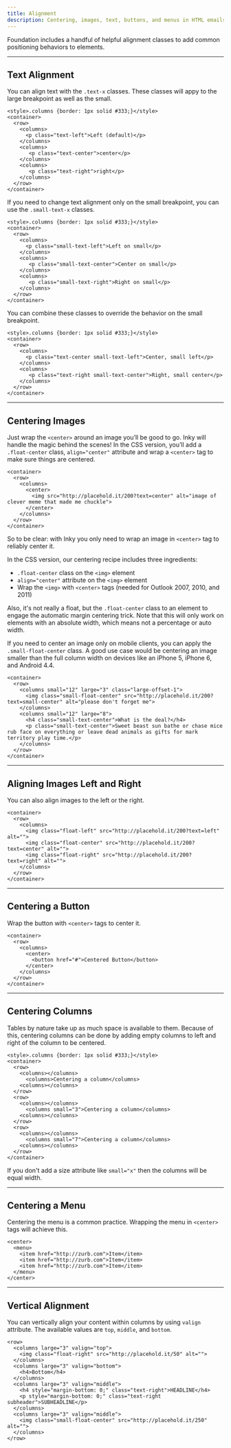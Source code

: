 ```yaml
---
title: Alignment
description: Centering, images, text, buttons, and menus in HTML emails made easy.
---
```


Foundation includes a handful of helpful alignment classes to add common positioning behaviors to elements.

---

## Text Alignment

You can align text with the `.text-x` classes. These classes will appy to the large breakpoint as well as the small.

```inky_example
<style>.columns {border: 1px solid #333;}</style>
<container>
  <row>
    <columns>
      <p class="text-left">Left (default)</p>
    </columns>
    <columns>
       <p class="text-center">center</p>
    </columns>
    <columns>
       <p class="text-right">right</p>
    </columns>
  </row>
</container>
```

If you need to change text alignment only on the small breakpoint, you can use the `.small-text-x` classes.


```inky_example
<style>.columns {border: 1px solid #333;}</style>
<container>
  <row>
    <columns>
      <p class="small-text-left">Left on small</p>
    </columns>
    <columns>
       <p class="small-text-center">Center on small</p>
    </columns>
    <columns>
       <p class="small-text-right">Right on small</p>
    </columns>
  </row>
</container>
```

You can combine these classes to override the behavior on the small breakpoint.

```inky_example
<style>.columns {border: 1px solid #333;}</style>
<container>
  <row>
    <columns>
      <p class="text-center small-text-left">Center, small left</p>
    </columns>
    <columns>
       <p class="text-right small-text-center">Right, small center</p>
    </columns>
  </row>
</container>
```

---

## Centering Images

Just wrap the `<center>` around an image you’ll be good to go. Inky will handle the magic behind the scenes! In the CSS version, you’ll add a `.float-center` class, `align="center"` attribute and wrap a <code>&lt;center&gt;</code> tag to make sure things are centered.

```inky_example
<container>
  <row>
    <columns>
      <center>
        <img src="http://placehold.it/200?text=center" alt="image of clever meme that made me chuckle">
      </center>
    </columns>
  </row>
</container>
```

So to be clear: with Inky you only need to wrap an image in `<center>` tag to reliably center it.

In the CSS version, our centering recipe includes three ingredients:

- `.float-center` class on the `<img>` element
- `align="center"` attribute on the `<img>` element
- Wrap the `<img>` with `<center>` tags (needed for Outlook 2007, 2010, and 2011)

Also, it's not really a float, but the `.float-center` class to an element to engage the automatic margin centering trick. Note that this will only work on elements with an absolute width, which means not a percentage or auto width.

If you need to center an image only on mobile clients, you can apply the `.small-float-center` class. A good use case would be centering an image smaller than the full column width on devices like an iPhone 5, iPhone 6, and Android 4.4.

```inky_example
<container>
  <row>
    <columns small="12" large="3" class="large-offset-1">
      <img class="small-float-center" src="http://placehold.it/200?text=small-center" alt="please don't forget me">
    </columns>
    <columns small="12" large="8">
      <h4 class="small-text-center">What is the deal?</h4>
      <p class="small-text-center">Sweet beast sun bathe or chase mice rub face on everything or leave dead animals as gifts for mark territory play time.</p>
    </columns>  
  </row>
</container>
```

---

## Aligning Images Left and Right

You can also align images to the left or the right.

```inky_example
<container>
  <row>
    <columns>
      <img class="float-left" src="http://placehold.it/200?text=left" alt="">
      <img class="float-center" src="http://placehold.it/200?text=center" alt="">
      <img class="float-right" src="http://placehold.it/200?text=right" alt="">
    </columns>
  </row>
</container>
```

---

## Centering a Button

Wrap the button with `<center>` tags to center it.

```inky_example
<container>
  <row>
    <columns>
      <center>
        <button href="#">Centered Button</button>
      </center>
    </columns>
  </row>
</container>
```

---

## Centering Columns

Tables by nature take up as much space is available to them. Because of this, centering columns can be done by adding empty columns to left and right of the column to be centered.

```inky_example
<style>.columns {border: 1px solid #333;}</style>
<container>
  <row>
    <columns></columns>
      <columns>Centering a column</columns>
    <columns></columns>
  </row>
  <row>
    <columns></columns>
      <columns small="3">Centering a column</columns>
    <columns></columns>
  </row>
  <row>
    <columns></columns>
      <columns small="7">Centering a column</columns>
    <columns></columns>
  </row>
</container>
```

If you don't add a size attribute like `small="x"` then the columns will be equal width.

---

## Centering a Menu

Centering the menu is a common practice. Wrapping the menu in `<center>` tags will achieve this.

```inky_example
<center>
  <menu>
    <item href="http://zurb.com">Item</item>
    <item href="http://zurb.com">Item</item>
    <item href="http://zurb.com">Item</item>
  </menu>
</center>
```

---

## Vertical Alignment

You can vertically align your content within columns by using `valign` attribute. The available values are `top`, `middle`, and `bottom`.

```inky_example
<row>
  <columns large="3" valign="top">
    <img class="float-right" src="http://placehold.it/50" alt="">
  </columns>
  <columns large="3" valign="bottom">
    <h4>Bottom</h4>
  </columns>
  <columns large="3" valign="middle">
    <h4 style="margin-bottom: 0;" class="text-right">HEADLINE</h4>
    <p style="margin-bottom: 0;" class="text-right subheader">SUBHEADLINE</p>
  </columns>
  <columns large="3" valign="middle">
    <img class="small-float-center" src="http://placehold.it/250" alt="">
  </columns> 
</row> 
```
<br>
